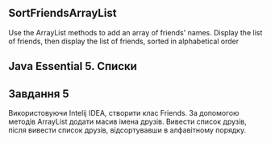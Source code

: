 ## SortFriendsArrayList
Use the ArrayList methods to add an array of friends' names. Display the list of friends, then display the list of friends, sorted in alphabetical order
## Java Essential 5. Списки

## Завдання 5
Використовуючи Intelij IDEA, створити клас Friends. За допомогою методів ArrayList додати масив імена друзів. Вивести список друзів, після вивести список друзів, відсортувавши в алфавітному порядку.

